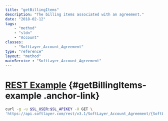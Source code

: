 ```yaml
---
title: "getBillingItems"
description: "The billing items associated with an agreement."
date: "2018-02-12"
tags:
    - "method"
    - "sldn"
    - "Account"
classes:
    - "SoftLayer_Account_Agreement"
type: "reference"
layout: "method"
mainService : "SoftLayer_Account_Agreement"
---
```


# [REST Example](#getBillingItems-example) <a href="/article/rest/"><i class="fas fa-question"></i></a> {#getBillingItems-example .anchor-link} 
```bash
curl -g -u $SL_USER:$SL_APIKEY -X GET \
'https://api.softlayer.com/rest/v3.1/SoftLayer_Account_Agreement/{SoftLayer_Account_AgreementID}/getBillingItems'
```
